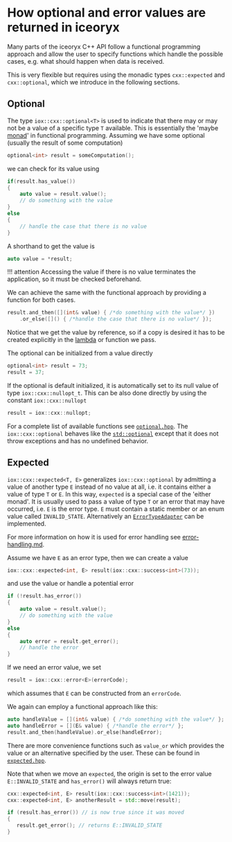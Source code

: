 # How optional and error values are returned in iceoryx

Many parts of the iceoryx C++ API follow a functional programming approach and allow the user to specify functions
which handle the possible cases, e.g. what should happen when data is received.

This is very flexible but requires using the monadic types ``cxx::expected`` and ``cxx::optional``, which we
introduce in the following sections.

## Optional

The type ``iox::cxx::optional<T>`` is used to indicate that there may or may not be a value of a specific type ``T``
available. This is essentially the 'maybe [monad](https://en.wikipedia.org/wiki/Monad_(functional_programming))' in
functional programming. Assuming we have some optional (usually the result of some computation)

```cpp
optional<int> result = someComputation();
```

we can check for its value using

```cpp
if(result.has_value())
{
    auto value = result.value();
    // do something with the value
}
else
{
    // handle the case that there is no value
}
```

A shorthand to get the value is

```cpp
auto value = *result;
```

!!! attention
    Accessing the value if there is no value terminates the application, so it must be checked beforehand.

We can achieve the same with the functional approach by providing a function for both cases.

```cpp
result.and_then([](int& value) { /*do something with the value*/ })
    .or_else([]() { /*handle the case that there is no value*/ });
```

Notice that we get the value by reference, so if a copy is desired it has to be created explicitly in the
[lambda](https://en.wikipedia.org/wiki/Anonymous_function#C++_(since_C++11)) or function we pass.

The optional can be initialized from a value directly

```cpp
optional<int> result = 73;
result = 37;
```

If the optional is default initialized, it is automatically set to its null value of type ``iox::cxx::nullopt_t``.
This can be also done directly by using the constant ``iox::cxx::nullopt``

```cpp
result = iox::cxx::nullopt;
```

For a complete list of available functions see
[``optional.hpp``](https://github.com/eclipse-iceoryx/iceoryx/blob/master/iceoryx_utils/include/iceoryx_utils/cxx/optional.hpp).
The ``iox::cxx::optional`` behaves like the [``std::optional``](https://en.cppreference.com/w/cpp/utility/optional)
except that it does not throw exceptions and has no undefined behavior.

## Expected

``iox::cxx::expected<T, E>`` generalizes ``iox::cxx::optional`` by admitting a value of another type ``E`` instead of
no value at all, i.e. it contains either a value of type ``T`` or ``E``. In this way, ``expected`` is a special case of
the 'either monad'. It is usually used to pass a value of type ``T`` or an error that may have occurred, i.e. ``E`` is the
error type. ``E`` must contain a static member or an enum value called ``INVALID_STATE``. Alternatively an
[``ErrorTypeAdapter``](https://github.com/eclipse-iceoryx/iceoryx/blob/5b1a0514e72514c2eae8a9d071d82a3905fedf8b/iceoryx_utils/include/iceoryx_utils/cxx/expected.hpp#L46)
can be implemented.

For more information on how it is used for error handling see
[error-handling.md](https://github.com/eclipse-iceoryx/iceoryx/blob/master/doc/design/error-handling.md).

Assume we have ``E`` as an error type, then we can create a value

```cpp
iox::cxx::expected<int, E> result(iox::cxx::success<int>(73));
```

and use the value or handle a potential error

```cpp
if (!result.has_error())
{
    auto value = result.value();
    // do something with the value
}
else
{
    auto error = result.get_error();
    // handle the error
}
```

If we need an error value, we set

```cpp
result = iox::cxx::error<E>(errorCode);
```

which assumes that ``E`` can be constructed from an ``errorCode``.

We again can employ a functional approach like this:

```cpp
auto handleValue = [](int& value) { /*do something with the value*/ };
auto handleError = [](E& value) { /*handle the error*/ };
result.and_then(handleValue).or_else(handleError);
```

There are more convenience functions such as ``value_or`` which provides the value or an alternative specified by the
user. These can be found in
[``expected.hpp``](https://github.com/eclipse-iceoryx/iceoryx/blob/master/iceoryx_utils/include/iceoryx_utils/cxx/expected.hpp).

Note that when we move an ``expected``, the origin is set to the error value ``E::INVALID_STATE`` and ``has_error()`` will
always return true:

```cpp
cxx::expected<int, E> result(iox::cxx::success<int>(1421));
cxx::expected<int, E> anotherResult = std::move(result);

if (result.has_error()) // is now true since it was moved
{
   result.get_error(); // returns E::INVALID_STATE
}
```

